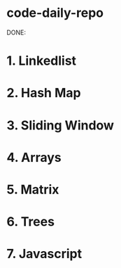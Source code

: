 # code-daily-repo

DONE:

# 1. Linkedlist
# 2. Hash Map
# 3. Sliding Window 
# 4. Arrays
# 5. Matrix
# 6. Trees
# 7. Javascript

